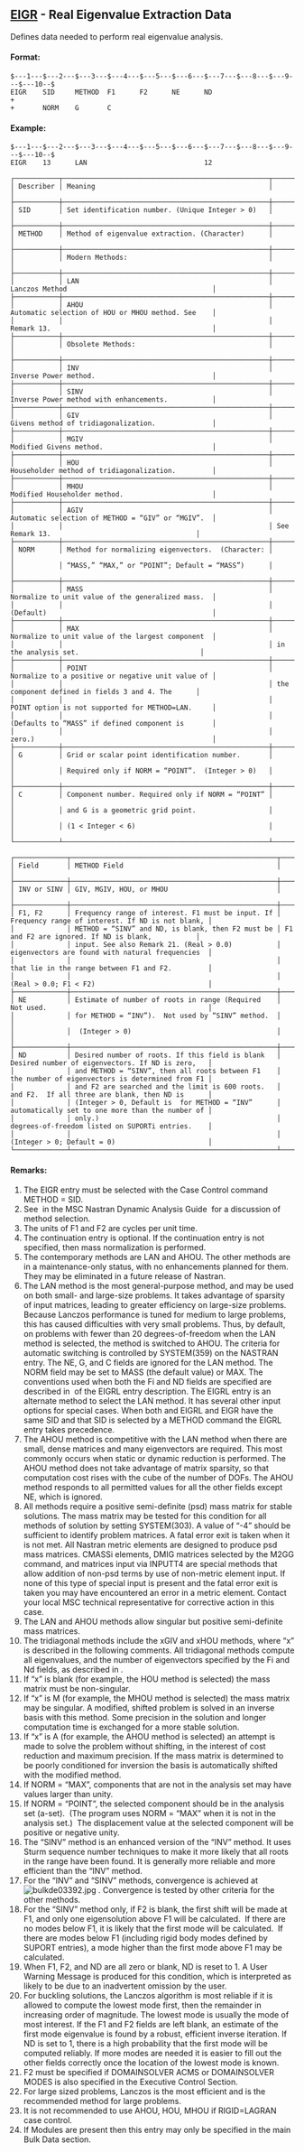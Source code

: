 ## [EIGR](https://nexus.hexagon.com/documentationcenter/bundle/MSC_Nastran_2022.4/page/Nastran_Combined_Book/qrg/bulkde/TOC.EIGR.xhtml) - Real Eigenvalue Extraction Data

Defines data needed to perform real eigenvalue analysis.

#### Format:

```nastran
$---1---$---2---$---3---$---4---$---5---$---6---$---7---$---8---$---9---$---10--$
EIGR    SID     METHOD  F1      F2      NE      ND                      +       
+       NORM    G       C                                                       
```

#### Example:

```nastran
$---1---$---2---$---3---$---4---$---5---$---6---$---7---$---8---$---9---$---10--$
EIGR    13      LAN                             12                              
```

```text
┌───────────┬───────────────────────────────────────────────────┬───────────────────────────────────────────────────┐
│ Describer │ Meaning                                           │                                                   │
├───────────┼───────────────────────────────────────────────────┼───────────────────────────────────────────────────┤
│ SID       │ Set identification number. (Unique Integer > 0)   │                                                   │
├───────────┼───────────────────────────────────────────────────┼───────────────────────────────────────────────────┤
│ METHOD    │ Method of eigenvalue extraction. (Character)      │                                                   │
├───────────┼───────────────────────────────────────────────────┼───────────────────────────────────────────────────┤
│           │ Modern Methods:                                   │                                                   │
├───────────┼───────────────────────────────────────────────────┼───────────────────────────────────────────────────┤
│           │ LAN                                               │ Lanczos Method                                    │
├───────────┼───────────────────────────────────────────────────┼───────────────────────────────────────────────────┤
│           │ AHOU                                              │ Automatic selection of HOU or MHOU method. See    │
│           │                                                   │ Remark 13.                                        │
├───────────┼───────────────────────────────────────────────────┼───────────────────────────────────────────────────┤
│           │ Obsolete Methods:                                 │                                                   │
├───────────┼───────────────────────────────────────────────────┼───────────────────────────────────────────────────┤
│           │ INV                                               │ Inverse Power method.                             │
├───────────┼───────────────────────────────────────────────────┼───────────────────────────────────────────────────┤
│           │ SINV                                              │ Inverse Power method with enhancements.           │
├───────────┼───────────────────────────────────────────────────┼───────────────────────────────────────────────────┤
│           │ GIV                                               │ Givens method of tridiagonalization.              │
├───────────┼───────────────────────────────────────────────────┼───────────────────────────────────────────────────┤
│           │ MGIV                                              │ Modified Givens method.                           │
├───────────┼───────────────────────────────────────────────────┼───────────────────────────────────────────────────┤
│           │ HOU                                               │ Householder method of tridiagonalization.         │
├───────────┼───────────────────────────────────────────────────┼───────────────────────────────────────────────────┤
│           │ MHOU                                              │ Modified Householder method.                      │
├───────────┼───────────────────────────────────────────────────┼───────────────────────────────────────────────────┤
│           │ AGIV                                              │ Automatic selection of METHOD = “GIV” or “MGIV”.  │
│           │                                                   │ See Remark 13.                                    │
├───────────┼───────────────────────────────────────────────────┼───────────────────────────────────────────────────┤
│ NORM      │ Method for normalizing eigenvectors.  (Character: │                                                   │
│           │ “MASS,” “MAX,” or “POINT”; Default = “MASS”)      │                                                   │
├───────────┼───────────────────────────────────────────────────┼───────────────────────────────────────────────────┤
│           │ MASS                                              │ Normalize to unit value of the generalized mass.  │
│           │                                                   │ (Default)                                         │
├───────────┼───────────────────────────────────────────────────┼───────────────────────────────────────────────────┤
│           │ MAX                                               │ Normalize to unit value of the largest component  │
│           │                                                   │ in the analysis set.                              │
├───────────┼───────────────────────────────────────────────────┼───────────────────────────────────────────────────┤
│           │ POINT                                             │ Normalize to a positive or negative unit value of │
│           │                                                   │ the component defined in fields 3 and 4. The      │
│           │                                                   │ POINT option is not supported for METHOD=LAN.     │
│           │                                                   │ (Defaults to “MASS” if defined component is       │
│           │                                                   │ zero.)                                            │
├───────────┼───────────────────────────────────────────────────┼───────────────────────────────────────────────────┤
│ G         │ Grid or scalar point identification number.       │                                                   │
│           │ Required only if NORM = “POINT”.  (Integer > 0)   │                                                   │
├───────────┼───────────────────────────────────────────────────┼───────────────────────────────────────────────────┤
│ C         │ Component number. Required only if NORM = “POINT” │                                                   │
│           │ and G is a geometric grid point.                  │                                                   │
│           │ (1 < Integer < 6)                                 │                                                   │
└───────────┴───────────────────────────────────────────────────┴───────────────────────────────────────────────────┘
```

```text
┌─────────────┬───────────────────────────────────────────────────┬──────────────────────────────────────────────────┐
│ Field       │ METHOD Field                                      │                                                  │
├─────────────┼───────────────────────────────────────────────────┼──────────────────────────────────────────────────┤
│ INV or SINV │ GIV, MGIV, HOU, or MHOU                           │                                                  │
├─────────────┼───────────────────────────────────────────────────┼──────────────────────────────────────────────────┤
│ F1, F2      │ Frequency range of interest. F1 must be input. If │ Frequency range of interest. If ND is not blank, │
│             │ METHOD = “SINV” and ND, is blank, then F2 must be │ F1 and F2 are ignored. If ND is blank,           │
│             │ input. See also Remark 21. (Real > 0.0)           │ eigenvectors are found with natural frequencies  │
│             │                                                   │ that lie in the range between F1 and F2.         │
│             │                                                   │ (Real > 0.0; F1 < F2)                            │
├─────────────┼───────────────────────────────────────────────────┼──────────────────────────────────────────────────┤
│ NE          │ Estimate of number of roots in range (Required    │ Not used.                                        │
│             │ for METHOD = “INV”).  Not used by “SINV” method.  │                                                  │
│             │  (Integer > 0)                                    │                                                  │
├─────────────┼───────────────────────────────────────────────────┼──────────────────────────────────────────────────┤
│ ND          │ Desired number of roots. If this field is blank   │ Desired number of eigenvectors. If ND is zero,   │
│             │ and METHOD = “SINV”, then all roots between F1    │ the number of eigenvectors is determined from F1 │
│             │ and F2 are searched and the limit is 600 roots.   │ and F2.  If all three are blank, then ND is      │
│             │ (Integer > 0, Default is  for METHOD = “INV”      │ automatically set to one more than the number of │
│             │ only.)                                            │ degrees-of-freedom listed on SUPORTi entries.    │
│             │                                                   │ (Integer > 0; Default = 0)                       │
└─────────────┴───────────────────────────────────────────────────┴──────────────────────────────────────────────────┘
```

#### Remarks:

1. The EIGR entry must be selected with the Case Control command METHOD = SID.
2. See   in the  MSC Nastran Dynamic Analysis Guide  for a discussion of method selection.
3. The units of F1 and F2 are cycles per unit time.
4. The continuation entry is optional. If the continuation entry is not specified, then mass normalization is performed.
5. The contemporary methods are LAN and AHOU. The other methods are in a maintenance-only status, with no enhancements planned for them. They may be eliminated in a future release of Nastran.
6. The LAN method is the most general-purpose method, and may be used on both small- and large-size problems. It takes advantage of sparsity of input matrices, leading to greater efficiency on large-size problems. Because Lanczos performance is tuned for medium to large problems, this has caused difficulties with very small problems. Thus, by default, on problems with fewer than 20 degrees-of-freedom when the LAN method is selected, the method is switched to AHOU. The criteria for automatic switching is controlled by SYSTEM(359) on the NASTRAN entry. The NE, G, and C fields are ignored for the LAN method. The NORM field may be set to MASS (the default value) or MAX. The conventions used when both the Fi and ND fields are specified are described in   of the EIGRL entry description. The EIGRL entry is an alternate method to select the LAN method. It has several other input options for special cases. When both and EIGRL and EIGR have the same SID and that SID is selected by a METHOD command the EIGRL entry takes precedence.
7. The AHOU method is competitive with the LAN method when there are small, dense matrices and many eigenvectors are required. This most commonly occurs when static or dynamic reduction is performed. The AHOU method does not take advantage of matrix sparsity, so that computation cost rises with the cube of the number of DOFs. The AHOU method responds to all permitted values for all the other fields except NE, which is ignored.
8. All methods require a positive semi-definite (psd) mass matrix for stable solutions. The mass matrix may be tested for this condition for all methods of solution by setting SYSTEM(303). A value of “-4” should be sufficient to identify problem matrices. A fatal error exit is taken when it is not met. All Nastran metric elements are designed to produce psd mass matrices. CMASSi elements, DMIG matrices selected by the M2GG command, and matrices input via INPUTT4 are special methods that allow addition of non-psd terms by use of non-metric element input. If none of this type of special input is present and the fatal error exit is taken you may have encountered an error in a metric element. Contact your local MSC technical representative for corrective action in this case.
9. The LAN and AHOU methods allow singular but positive semi-definite mass matrices.
10. The tridiagonal methods include the xGIV and xHOU methods, where “x” is described in the following comments. All tridiagonal methods compute all eigenvalues, and the number of eigenvectors specified by the Fi and Nd fields, as described in  .
11. If “x” is blank (for example, the HOU method is selected) the mass matrix must be non-singular.
12. If “x” is M (for example, the MHOU method is selected) the mass matrix may be singular. A modified, shifted problem is solved in an inverse basis with this method. Some precision in the solution and longer computation time is exchanged for a more stable solution.
13. If “x” is A (for example, the AHOU method is selected) an attempt is made to solve the problem without shifting, in the interest of cost reduction and maximum precision. If the mass matrix is determined to be poorly conditioned for inversion the basis is automatically shifted with the modified method.
14. If NORM = “MAX”, components that are not in the analysis set may have values larger than unity.
15. If NORM = “POINT”, the selected component should be in the analysis set (a-set).  (The program uses NORM = “MAX” when it is not in the analysis set.)  The displacement value at the selected component will be positive or negative unity.
16. The “SINV” method is an enhanced version of the “INV” method. It uses Sturm sequence number techniques to make it more likely that all roots in the range have been found. It is generally more reliable and more efficient than the “INV” method.
17. For the “INV” and “SINV” methods, convergence is achieved at  ![bulkde03392.jpg](https://help-be.hexagonmi.com/bundle/MSC_Nastran_2022.4/page/Nastran_Combined_Book/qrg/bulkde/../../../assets/bulkde03392.jpg?_LANG=enus) . Convergence is tested by other criteria for the other methods.
18. For the “SINV” method only, if F2 is blank, the first shift will be made at F1, and only one eigensolution above F1 will be calculated.  If there are no modes below F1, it is likely that the first mode will be calculated.  If there are modes below F1 (including rigid body modes defined by SUPORT entries), a mode higher than the first mode above F1 may be calculated.
19. When F1, F2, and ND are all zero or blank, ND is reset to 1. A User Warning Message is produced for this condition, which is interpreted as likely to be due to an inadvertent omission by the user.
20. For buckling solutions, the Lanczos algorithm is most reliable if it is allowed to compute the lowest mode first, then the remainder in increasing order of magnitude. The lowest mode is usually the mode of most interest. If the F1 and F2 fields are left blank, an estimate of the first mode eigenvalue is found by a robust, efficient inverse iteration. If ND is set to 1, there is a high probability that the first mode will be computed reliably. If more modes are needed it is easier to fill out the other fields correctly once the location of the lowest mode is known.
21. F2 must be specified if DOMAINSOLVER ACMS or DOMAINSOLVER MODES is also specified in the Executive Control Section.
22. For large sized problems, Lanczos is the most efficient and is the recommended method for large problems.
23. It is not recommended to use AHOU, HOU, MHOU if RIGID=LAGRAN case control.
24. If Modules are present then this entry may only be specified in the main Bulk Data section.
